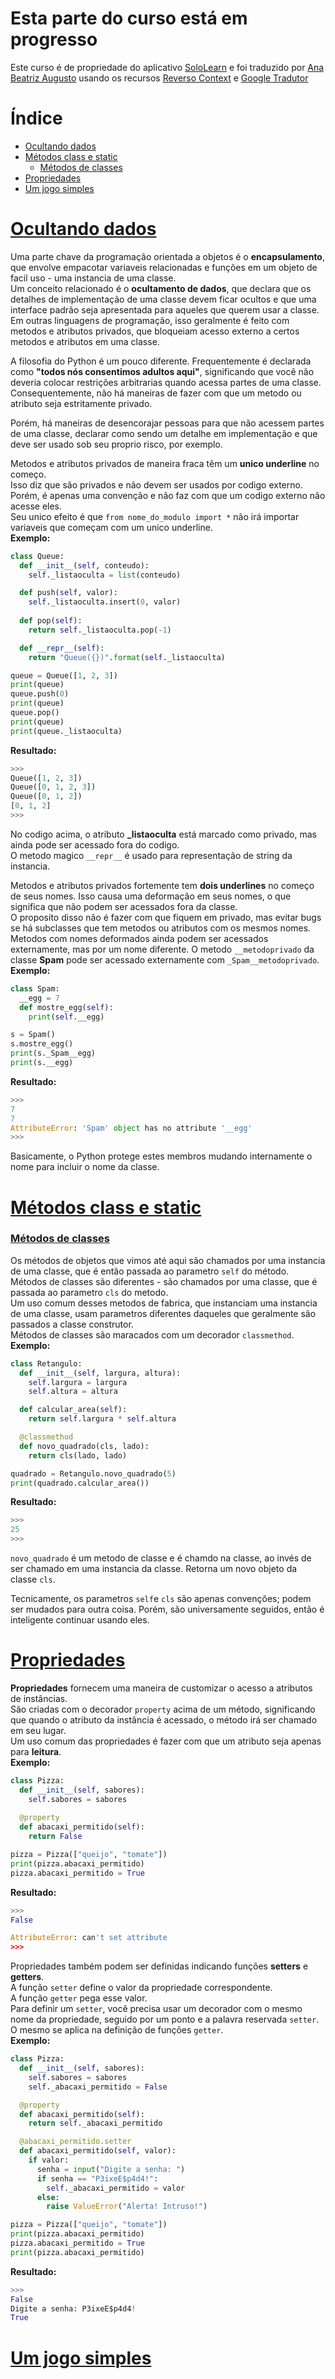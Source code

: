 # Esta parte do curso está em progresso

Este curso é de propriedade do aplicativo [SoloLearn](https://play.google.com/store/apps/details?id=com.sololearn) e foi traduzido por [Ana Beatriz Augusto](https://www.linkedin.com/in/anabeatrizz) usando os recursos [Reverso Context](https://context.reverso.net/translation/) e [Google Tradutor](https://translate.google.com.br/?hl=pt-BR)

# Índice
- [Ocultando dados](#ocultando-dados)
- [Métodos class e static](#métodos-class-e-static)
   - [Métodos de classes](#métodos-de-classes)
- [Propriedades](#propriedades)
- [Um jogo simples](#um-jogo-simples)

# [Ocultando dados](#índice)
Uma parte chave da programação orientada a objetos é o __encapsulamento__, que envolve empacotar variaveis relacionadas e funções em um objeto de facil uso - uma instancia de uma classe.<br>Um conceito relacionado é o __ocultamento de dados__, que declara que os detalhes de implementação de uma classe devem ficar ocultos e que uma interface padrão seja apresentada para aqueles que querem usar a classe.<br>Em outras linguagens de programação, isso geralmente é feito com metodos e atributos privados, que bloqueiam acesso externo a certos metodos e atributos em uma classe.

A filosofia do Python é um pouco diferente. Frequentemente é declarada como __"todos nós consentimos adultos aqui"__, significando que você não deveria colocar restrições arbitrarias quando acessa partes de uma classe. Consequentemente, não há maneiras de fazer com que um metodo ou atributo seja estritamente privado.

Porém, há maneiras de desencorajar pessoas para que não acessem partes de uma classe, declarar como sendo um detalhe em implementação e que deve ser usado sob seu proprio risco, por exemplo.

Metodos e atributos privados de maneira fraca têm um __unico underline__ no começo.<br>Isso diz que são privados e não devem ser usados por codigo externo. Porém, é apenas uma convenção e não faz com que um codigo externo não acesse eles.<br>Seu unico efeito é que `from nome_do_modulo import *` não irá importar variaveis que começam com um unico underline.<br>__Exemplo:__
```python
class Queue:
  def __init__(self, conteudo):
    self._listaoculta = list(conteudo)

  def push(self, valor):
    self._listaoculta.insert(0, valor)
   
  def pop(self):
    return self._listaoculta.pop(-1)

  def __repr__(self):
    return "Queue({})".format(self._listaoculta)

queue = Queue([1, 2, 3])
print(queue)
queue.push(0)
print(queue)
queue.pop()
print(queue)
print(queue._listaoculta)
```

__Resultado:__
```python
>>>
Queue([1, 2, 3])
Queue([0, 1, 2, 3])
Queue([0, 1, 2])
[0, 1, 2]
>>>
```

No codigo acima, o atributo __\_listaoculta__ está marcado como privado, mas ainda pode ser acessado fora do codigo.<br>O metodo magico `__repr__` é usado para representação de string da instancia.

Metodos e atributos privados fortemente tem __dois underlines__ no começo de seus nomes. Isso causa uma deformação em seus nomes, o que significa que não podem ser acessados fora da classe.<br>O proposito disso não é fazer com que fiquem em privado, mas evitar bugs se há subclasses que tem metodos ou atributos com os mesmos nomes.<br>Metodos com nomes deformados ainda podem ser acessados externamente, mas por um nome diferente. O metodo `__metodoprivado` da classe __Spam__ pode ser acessado externamente com `_Spam__metodoprivado`.<br>__Exemplo:__
```python
class Spam:
  __egg = 7
  def mostre_egg(self):
    print(self.__egg)

s = Spam()
s.mostre_egg()
print(s._Spam__egg)
print(s.__egg)
```

__Resultado:__
```python
>>>
7
7
AttributeError: 'Spam' object has no attribute '__egg'
>>>
```

Basicamente, o Python protege estes membros mudando internamente o nome para incluir o nome da classe.

# [Métodos class e static](#índice)
### [Métodos de classes](#índice)
Os métodos de objetos que vimos até aqui são chamados por uma instancia de uma classe, que é então passada ao parametro `self` do método.<br>Métodos de classes são diferentes - são chamados por uma classe, que é passada ao parametro `cls` do metodo.<br>Um uso comum desses metodos de fabrica, que instanciam uma instancia de uma classe, usam parametros diferentes daqueles que geralmente são passados a classe construtor.<br>Métodos de classes são maracados com um decorador `classmethod`.<br>__Exemplo:__
```python
class Retangulo:
  def __init__(self, largura, altura):
    self.largura = largura
    self.altura = altura

  def calcular_area(self):
    return self.largura * self.altura

  @classmethod
  def novo_quadrado(cls, lado):
    return cls(lado, lado)

quadrado = Retangulo.novo_quadrado(5)
print(quadrado.calcular_area())
```

__Resultado:__
```python
>>>
25
>>>
```

`novo_quadrado` é um metodo de classe e é chamdo na classe, ao invés de ser chamado em uma instancia da classe. Retorna um novo objeto da classe `cls`.

Tecnicamente, os parametros `self`e `cls` são apenas convenções; podem ser mudados para outra coisa. Porém, são universamente seguidos, então é inteligente continuar usando eles.

# [Propriedades](#índice)
__Propriedades__ fornecem uma maneira de customizar o acesso a atributos de instâncias.<br>São criadas com o decorador `property` acima de um método, significando que quando o atributo da instância é acessado, o método irá ser chamado em seu lugar.<br>Um uso comum das propriedades é fazer com que um atributo seja apenas para __leitura__.<br>__Exemplo:__

```python
class Pizza:
  def __init__(self, sabores):
    self.sabores = sabores
    
  @property
  def abacaxi_permitido(self):
    return False

pizza = Pizza(["queijo", "tomate"])
print(pizza.abacaxi_permitido)
pizza.abacaxi_permitido = True
```

__Resultado:__

```python
>>>
False

AttributeError: can't set attribute
>>>
```

Propriedades também podem ser definidas indicando funções __setters__ e __getters__.<br>A função `setter` define o valor da propriedade correspondente.<br>A função `getter` pega esse valor.<br>Para definir um `setter`, você precisa usar um decorador com o mesmo nome da propriedade, seguido por um ponto e a palavra reservada `setter`.<br>O mesmo se aplica na definição de funções `getter`.<br>__Exemplo:__

```python
class Pizza:
  def __init__(self, sabores):
    self.sabores = sabores
    self._abacaxi_permitido = False

  @property
  def abacaxi_permitido(self):
    return self._abacaxi_permitido

  @abacaxi_permitido.setter
  def abacaxi_permitido(self, valor):
    if valor:
      senha = input("Digite a senha: ")
      if senha == "P3ixeE$p4d4!":
        self._abacaxi_permitido = valor
      else:
        raise ValueError("Alerta! Intruso!")

pizza = Pizza(["queijo", "tomate"])
print(pizza.abacaxi_permitido)
pizza.abacaxi_permitido = True
print(pizza.abacaxi_permitido)
```
__Resultado:__

```python
>>>
False
Digite a senha: P3ixeE$p4d4!
True
```

# [Um jogo simples](#índice)
